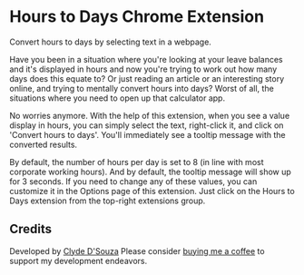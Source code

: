 # Hours to Days Chrome Extension

Convert hours to days by selecting text in a webpage.

Have you been in a situation where you're looking at your leave balances and it's displayed in hours and now you're trying to work out how many days does this equate to? Or just reading an article or an interesting story online, and trying to mentally convert hours into days? Worst of all, the situations where you need to open up that calculator app.

No worries anymore. With the help of this extension, when you see a value display in hours, you can simply select the text, right-click it, and click on 'Convert hours to days'. You'll immediately see a tooltip message with the converted results.

By default, the number of hours per day is set to 8 (in line with most corporate working hours). And by default, the tooltip message will show up for 3 seconds. If you need to change any of these values, you can customize it in the Options page of this extension. Just click on the Hours to Days extension from the top-right extensions group.

## Credits

Developed by [Clyde D'Souza](https://clydedsouza.net/) Please consider [buying me a coffee](https://sponsor.clydedsouza.net/) to support my development endeavors.
